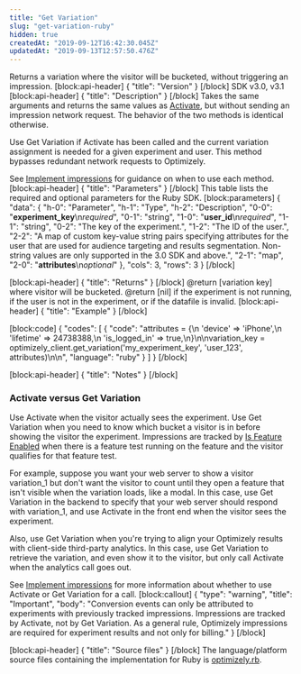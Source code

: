 ```yaml
---
title: "Get Variation"
slug: "get-variation-ruby"
hidden: true
createdAt: "2019-09-12T16:42:30.045Z"
updatedAt: "2019-09-13T12:57:50.476Z"
---
```

Returns a variation where the visitor will be bucketed, without triggering an impression.
[block:api-header]
{
  "title": "Version"
}
[/block]
SDK v3.0, v3.1
[block:api-header]
{
  "title": "Description"
}
[/block]
Takes the same arguments and returns the same values as [Activate](doc:activate-ruby), but without sending an impression network request. The behavior of the two methods is identical otherwise. 

Use Get Variation if Activate has been called and the current variation assignment is needed for a given experiment and user. This method bypasses redundant network requests to Optimizely.

See [Implement impressions](doc:implement-impressions) for guidance on when to use each method.
[block:api-header]
{
  "title": "Parameters"
}
[/block]
This table lists the required and optional parameters for the Ruby SDK.
[block:parameters]
{
  "data": {
    "h-0": "Parameter",
    "h-1": "Type",
    "h-2": "Description",
    "0-0": "**experiment_key**\n*required*",
    "0-1": "string",
    "1-0": "**user_id**\n*required*",
    "1-1": "string",
    "0-2": "The key of the experiment.",
    "1-2": "The ID of the user.",
    "2-2": "A map of custom key-value string pairs specifying attributes for the user that are used for audience targeting and results segmentation. Non-string values are only supported in the 3.0 SDK and above.",
    "2-1": "map",
    "2-0": "**attributes**\n*optional*"
  },
  "cols": 3,
  "rows": 3
}
[/block]

[block:api-header]
{
  "title": "Returns"
}
[/block]
@return [variation key] where visitor will be bucketed.
@return [nil] if the experiment is not running, if the user is not in the experiment, or if the datafile is invalid.
[block:api-header]
{
  "title": "Example"
}
[/block]

[block:code]
{
  "codes": [
    {
      "code": "attributes = {\n  'device' => 'iPhone',\n  'lifetime' => 24738388,\n  'is_logged_in' => true,\n}\n\nvariation_key = optimizely_client.get_variation('my_experiment_key', 'user_123', attributes)\n\n",
      "language": "ruby"
    }
  ]
}
[/block]

[block:api-header]
{
  "title": "Notes"
}
[/block]
### Activate versus Get Variation

Use Activate when the visitor actually sees the experiment. Use Get Variation when you need to know which bucket a visitor is in before showing the visitor the experiment. Impressions are tracked by [Is Feature Enabled](doc:is-feature-enabled-ruby) when there is a feature test running on the feature and the visitor qualifies for that feature test.

For example, suppose you want your web server to show a visitor variation_1 but don't want the visitor to count until they open a feature that isn't visible when the variation loads, like a modal. In this case, use Get Variation in the backend to specify that your web server should respond with variation_1, and use Activate in the front end when the visitor sees the experiment.

Also, use Get Variation when you're trying to align your Optimizely results with client-side third-party analytics. In this case, use Get Variation to retrieve the variation, and even show it to the visitor, but only call Activate when the analytics call goes out.

See [Implement impressions](doc:implement-impressions) for more information about whether to use Activate or Get Variation for a call.
[block:callout]
{
  "type": "warning",
  "title": "Important",
  "body": "Conversion events can only be attributed to experiments with previously tracked impressions. Impressions are tracked by Activate, not by Get Variation. As a general rule, Optimizely impressions are required for experiment results and not only for billing."
}
[/block]

[block:api-header]
{
  "title": "Source files"
}
[/block]
The language/platform source files containing the implementation for Ruby is [optimizely.rb](https://github.com/optimizely/ruby-sdk/blob/master/lib/optimizely.rb).